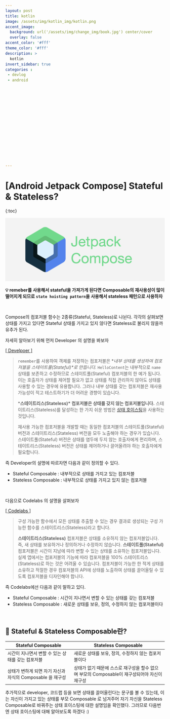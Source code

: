 ```yaml
---
layout: post
title: kotlin
image: /assets/img/kotlin_img/kotlin.png
accent_image: 
  background: url('/assets/img/change_img/book.jpg') center/cover
  overlay: false
accent_color: '#fff'
theme_color: '#fff'
description: >
  kotlin
invert_sidebar: true
categories :
 - devlog	
 - android















---
```


# [Android Jetpack Compose] Stateful & Stateless?

{:toc}

![jetpack_compose](../../../assets/img/blog/jetpack_compose.png)



**💡 remeber를 사용해서 stateful을 가져가게 된다면 Composable의 재사용성이 많이 떨어지게 되므로 `state hoisting pattern`을 사용해서 stateless 패턴으로 사용하자**



<br/>



Compose의 컴포저블 함수는 2종류(Stateful, Stateless)로 나뉜다. 각각의 살펴보면 상태를 가지고 있다면 Stateful 상태를 가지고 있지 않다면 Stateless로 불리지 않을까 유추가 된다.



자세히 알아보기 위해 먼저 Developer 의 설명을 봐보자 

[[ Develpoer ]](https://developer.android.com/jetpack/compose/state?hl=ko#stateful-vs-stateless)

> `remember`를 사용하여 객체를 저장하는 컴포저블은 **내부 상태를 생성하여 컴포저블을 *스테이트풀(Stateful)\*로 만듭니다.** `HelloContent`는 내부적으로 `name` 상태를 보존하고 수정하므로 스테이트풀(Stateful) 컴포저블의 한 예가 됩니다. 이는 호출자가 상태를 제어할 필요가 없고 상태를 직접 관리하지 않아도 상태를 사용할 수 있는 경우에 유용합니다. 그러나 내부 상태를 갖는 컴포저블은 재사용 가능성이 적고 테스트하기가 더 어려운 경향이 있습니다.
>
> ***스테이트리스(Stateless)\* 컴포저블은 상태를 갖지 않는 컴포저블입니다.** 스테이트리스(Stateless)를 달성하는 한 가지 쉬운 방법은 [상태 호이스팅](https://developer.android.com/jetpack/compose/state?hl=ko#state-hoisting)을 사용하는 것입니다.
>
> 재사용 가능한 컴포저블을 개발할 때는 동일한 컴포저블의 스테이트풀(Stateful) 버전과 스테이트리스(Stateless) 버전을 모두 노출해야 하는 경우가 있습니다. 스테이트풀(Stateful) 버전은 상태를 염두에 두지 않는 호출자에게 편리하며, 스테이트리스(Stateless) 버전은 상태를 제어하거나 끌어올려야 하는 호출자에게 필요합니다.

즉 Developer의 설명에 따르자면 다음과 같이 정의할 수 있다.

- Stateful Composable : 내부적으로 상태를 가지고 있는 컴포저블
- Stateless Composable : 내부적으로 상태를 가지고 있지 않는 컴포저블



<br/>



다음으로 Codelabs 의 설명을 살펴보자

[[ Codelabs ]](https://developer.android.com/codelabs/jetpack-compose-state?hl=ko&continue=https%3A%2F%2Fdeveloper.android.com%2Fcourses%2Fpathways%2Fcompose%3Fhl%3Dko%23codelab-https%3A%2F%2Fdeveloper.android.com%2Fcodelabs%2Fjetpack-compose-state#8)



> 구성 가능한 함수에서 모든 상태를 추출할 수 있는 경우 결과로 생성되는 구성 가능한 함수를 스테이트리스(Stateless)라고 합니다.
>
> **스테이트리스(Stateless)** 컴포저블은 상태를 소유하지 않는 컴포저블입니다. 즉, 새 상태를 보유하거나 정의하거나 수정하지 않습니다. **스테이트풀(Stateful)** 컴포저블은 시간이 지남에 따라 변할 수 있는 상태를 소유하는 컴포저블입니다. 실제 앱에서는 컴포저블의 기능에 따라 컴포저블을 100% 스테이트리스(Stateless)로 하는 것은 어려울 수 있습니다. 컴포저블이 가능한 한 적게 상태를 소유하고 적절한 경우 컴포저블의 API에 상태를 노출하여 상태를 끌어올릴 수 있도록 컴포저블을 디자인해야 합니다.

즉 Codelabs에선 다음과 같이 말하고 있다.

- Stateful Composable : 시간이 지나면서 변할 수 있는 상태를 갖는 컴포저블
- Stateless Composable : 새로운 상태를 보유, 정의, 수정하지 않는 컴포저블이다



<br/>



## 📌 Stateful & Stateless Composable란?

| Stateful Composable                                        | Stateless Composable                                         |
| ---------------------------------------------------------- | ------------------------------------------------------------ |
| 시간이 지나면서 변할 수 있는 상태를 갖는 컴포저블          | 새로운 상태를 보유, 정의, 수정하지 않는 컴포저블이다         |
| 상태가 변하게 되면 자기 자신과 자식의 Composable 을 재구성 | 상태가 없기 때문에 스스로 재구성을 할수 없으며 부모의 Composable이 재구성되어야 자신이 재구성 |



추가적으로 developer, 코드랩 등을 보면 상태를 끌어올린다는 문구를 볼 수 있는데, 이는 자신이 가지고 있는 상태를 부모 Composable 로 넘겨주어 자기 자신을 Stateless Composable로 바꿔주는 상태 호이스팅에 대한 설명임을 확인했다. 
그러므로 다음번엔 상태 호이스팅에 대해 알아보도록 하겠다 :)
